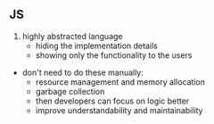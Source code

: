 ## JS
1. highly abstracted language
    - hiding the implementation details
    - showing only the functionality to the users

- don't need to do these manually:
    - resource management and memory allocation
    - garbage collection
    - then developers can focus on logic better
    - improve understandability and maintainability
